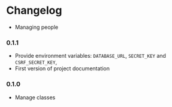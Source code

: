 # Changelog

* Managing people

### 0.1.1

* Provide environment variables: `DATABASE_URL`, `SECRET_KEY` and
`CSRF_SECRET_KEY`,
* First version of project documentation

### 0.1.0

* Manage classes